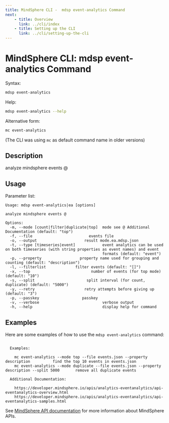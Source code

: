 ```yaml
---
title: MindSphere CLI -  mdsp event-analytics Command
next:
    - title: Overview
      link: ../cli/index
    - title: Setting up the CLI
      link: ../cli/setting-up-the-cli
---
```


# MindSphere CLI: mdsp event-analytics Command

Syntax:

```bash
mdsp event-analytics
```

Help:

```bash
mdsp event-analytics --help
```

Alternative form:

```bash
mc event-analytics
```

(The CLI was using `mc` as default command name in older versions)

## Description

analyze mindsphere events @

## Usage

Parameter list:

```text
Usage: mdsp event-analytics|ea [options]

analyze mindsphere events @

Options:
  -m, --mode [count|filter|duplicate|top]  mode see @ Additional Documentation (default: "top")
  -f, --file                         events file
  -o, --output                     result mode.ea.mdsp.json
  -t, --type [timeseries|event]            event analytics can be used on both timeseries (with string properties as event names) and event
                                           formats (default: "event")
  -p, --property                 property name used for grouping and counting (default: "description")
  -l, --filterlist             filter events (default: "[]")
  -x, --top                           number of events (for top mode) (default: "10")
  -s, --split                       split interval (for count, duplicate) (default: "5000")
  -y, --retry                      retry attempts before giving up (default: "3")
  -p, --passkey                   passkey
  -v, --verbose                            verbose output
  -h, --help                               display help for command

```

## Examples

Here are some examples of how to use the `mdsp event-analytics` command:

```text

  Examples:

    mc event-analytics --mode top --file events.json --property description 		 find the top 10 events in events.json
    mc event-analytics --mode duplicate --file events.json --property description --split 5000 		 remove all duplicate events

  Additional Documentation:

    https://developer.mindsphere.io/apis/analytics-eventanalytics/api-eventanalytics-overview.html
    https://developer.mindsphere.io/apis/analytics-eventanalytics/api-eventanalytics-samples.html

```

See [MindSphere API documentation](https://documentation.mindsphere.io/MindSphere/apis/index.html) for more information about MindSphere APIs.